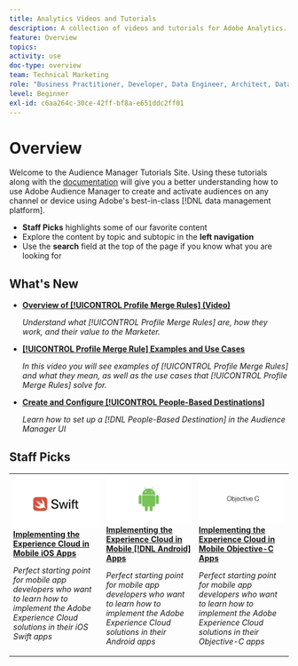 ```yaml
---
title: Analytics Videos and Tutorials
description: A collection of videos and tutorials for Adobe Analytics.
feature: Overview
topics:
activity: use
doc-type: overview
team: Technical Marketing
role: "Business Practitioner, Developer, Data Engineer, Architect, Data Architect, Administrator, Leader"
level: Beginner
exl-id: c6aa264c-30ce-42ff-bf8a-e651ddc2ff01
---
```

# Overview

Welcome to the Audience Manager Tutorials Site.  Using these tutorials along with the [documentation](https://experienceleague.adobe.com/docs/audience-manager/user-guide/aam-home.html) will give you a better understanding how to use Adobe Audience Manager to create and activate audiences on any channel or device using Adobe's best-in-class [!DNL data management platform].

* **Staff Picks** highlights some of our favorite content
* Explore the content by topic and subtopic in the **left navigation**
* Use the **search** field at the top of the page if you know what you are looking for

## What's New

* **[Overview of [!UICONTROL Profile Merge Rules] (Video)](build-and-manage-audiences/profile-merge/overview-of-profile-merge-rules.md)**

    *Understand what [!UICONTROL Profile Merge Rules] are, how they work, and their value to the Marketer.*

* **[[!UICONTROL Profile Merge Rule] Examples and Use Cases](build-and-manage-audiences/profile-merge/profile-merge-rule-examples-and-use-cases.md)**

    *In this video you will see examples of [!UICONTROL Profile Merge Rules] and what they mean, as well as the use cases that [!UICONTROL Profile Merge Rules] solve for.*

* **[Create and Configure [!UICONTROL People-Based Destinations]](data-activation/people-based-destinations/create-and-configure-people-based-destinations.md)**

    *Learn how to set up a [!DNL People-Based Destination] in the Audience Manager UI*

## Staff Picks

<table>
<tr>
  <td>
    <a href="https://docs.adobe.com/content/help/en/experience-cloud/implementing-in-mobile-ios-swift-apps-with-launch/index.html">
      <img alt="thumbnail image for the 'Implementing the Experience Cloud in Mobile iOS Swift Applications' tutorial" src="assets/thumb_swift.png" />
    </a>
    <div>
      <a href="https://docs.adobe.com/content/help/en/experience-cloud/implementing-in-mobile-ios-swift-apps-with-launch/index.html">
    <strong>Implementing the Experience Cloud in Mobile iOS Apps</strong>
    </a>
    </div>
    <p>
    <em>Perfect starting point for mobile app developers who want to learn how to implement the Adobe Experience Cloud solutions in their iOS Swift apps</em>
    <p>
  </td>
  <td>
    <a href="https://docs.adobe.com/content/help/en/experience-cloud/implementing-in-mobile-android-apps-with-launch/index.html">
      <img alt="thumbnail image for the 'Implementing the Experience Cloud in Mobile Android Applications' tutorial" src="assets/thumb_android.png" />
    </a>
    <div>
      <a href="https://docs.adobe.com/content/help/en/experience-cloud/implementing-in-mobile-android-apps-with-launch/index.html">
    <strong>Implementing the Experience Cloud in Mobile [!DNL Android] Apps</strong>
    </a>
    </div>
    <p>
    <em>Perfect starting point for mobile app developers who want to learn how to implement the Adobe Experience Cloud solutions in their Android apps</em>
    <p>
  </td>
  <td>
    <a href="https://docs.adobe.com/content/help/en/experience-cloud/implementing-in-mobile-ios-objective-c-apps-with-launch/index.html">
      <img alt="thumbnail image for the 'Implementing the Experience Cloud in Mobile Objective-C Applications' tutorial" src="assets/thumb_objective_c.png" />
    </a>
    <div>
      <a href="https://docs.adobe.com/content/help/en/experience-cloud/implementing-in-mobile-ios-objective-c-apps-with-launch/index.html">
    <strong>Implementing the Experience Cloud in Mobile Objective-C Apps</strong>
    </a>
    </div>
    <p>
    <em>Perfect starting point for mobile app developers who want to learn how to implement the Adobe Experience Cloud solutions in their Objective-C apps</em>
    <p>
  </td>
</tr>
</table>
